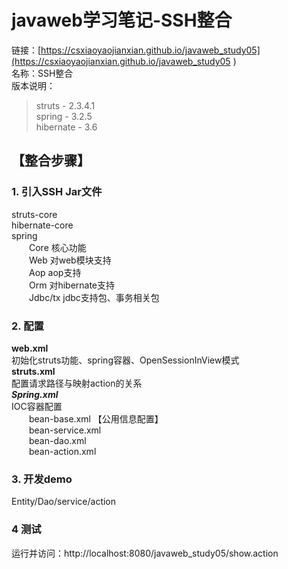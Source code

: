 # javaweb学习笔记-SSH整合
链接：[https://csxiaoyaojianxian.github.io/javaweb_study05](https://csxiaoyaojianxian.github.io/javaweb_study05 )  
名称：SSH整合  
版本说明：  
>struts - 2.3.4.1  
>spring - 3.2.5  
>hibernate - 3.6  

## 【整合步骤】  
### 1. 引入SSH Jar文件
struts-core  
hibernate-core  
spring  
&emsp;&emsp;Core  核心功能  
&emsp;&emsp;Web  对web模块支持  
&emsp;&emsp;Aop   aop支持  
&emsp;&emsp;Orm   对hibernate支持  
&emsp;&emsp;Jdbc/tx  jdbc支持包、事务相关包  
### 2. 配置
**web.xml**  
初始化struts功能、spring容器、OpenSessionInView模式  
**struts.xml**  
配置请求路径与映射action的关系  
***Spring.xml***  
IOC容器配置  
&emsp;&emsp;bean-base.xml     【公用信息配置】  
&emsp;&emsp;bean-service.xml  
&emsp;&emsp;bean-dao.xml  
&emsp;&emsp;bean-action.xml  
### 3. 开发demo
Entity/Dao/service/action
### 4 测试
运行并访问：http://localhost:8080/javaweb_study05/show.action